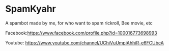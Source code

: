 # SpamKyahr

A spambot made by me, for who want to spam rickroll, Bee movie, etc

Facebook:https://www.facebook.com/profile.php?id=100016773698993

Youtube: https://www.youtube.com/channel/UChiVuUmpiAhhiR-e6FCUbcA

